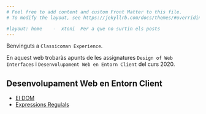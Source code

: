 ```yaml
---
# Feel free to add content and custom Front Matter to this file.
# To modify the layout, see https://jekyllrb.com/docs/themes/#overriding-theme-defaults

#layout: home    -  xtoni  Per a que no surtin els posts
---
```


Benvinguts a `Classicoman Experience`.

En aquest web trobaràs apunts de les assignatures `Design of Web Interfaces` i `Desenvolupament Web en Entorn Client` del curs 2020.

## Desenvolupament Web en Entorn Client

- [El DOM](./docs/dwec/dom.html)
- [Expressions Regulals](./docs/dwec/regexpr.html)